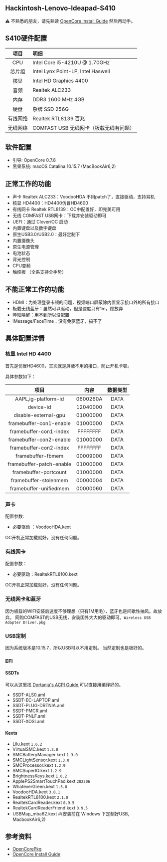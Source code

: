 ## Hackintosh-Lenovo-Ideapad-S410

⚠️ 不熟悉的朋友，请先熟读 [OpenCore Install Guide](https://dortania.github.io/OpenCore-Install-Guide/) 然后再动手。



## S410硬件配置

| 项目 | 明细 |
| :------:| :------| 
|CPU|Intel Core i5-4210U @ 1.70GHz|
|芯片组| Intel Lynx Point-LP, Intel Haswell |
|核显| Intel HD Graphics 4400 |
|音频| Realtek ALC233 |
|内存| DDR3 1600 MHz 4GB|
|硬盘| 杂牌 SSD 256G|
|有线网络| Realtek RTL8139 百兆|
|无线网络| COMFAST USB 无线网卡（板载无线有问题）|




## 软件配置

* 引导: OpenCore 0.7.8
* 黑果系统: macOS Catalina 10.15.7 (MacBookAir6,2)


## 正常工作的功能
* 声卡 Realtek ALC233：VoodooHDA 不用patch了，直接驱动，支持耳机
* 核显 HD4400：HD4400仿冒HD4600
* 有线网卡 Realtek RTL8139：OC中配置好，即完美可用
* 无线 COMFAST USB网卡：下载并安装驱动即可
* UEFI：通过 Clover/OC 启动
* 内置键盘以及数字键盘
* 原生USB3.0/USB2.0：最好定制下
* 内置摄像头
* 原生电源管理
* 电池状态
* 背光控制
* CPU变频
* 触控板 （全系支持全手势）





## 不能正常工作的功能
* HDMI：为处理登录卡顿的问题，视频端口屏蔽除内置显示接口外的所有接口
* 板载无线蓝牙：虽然可以驱动，但是速度只有1m，顾放弃
* 睡眠唤醒：用不到所以没配置
* iMessage/FaceTime：没有免驱蓝牙，搞不了


## 具体配置详情

### 核显 Intel HD 4400
首先是仿冒HD4600，其次就是屏蔽不用的接口，防止开机卡顿。

具体参数如下：

| 项目 | 内容 |数据类型|
| :------:| :------:| :------:|
|AAPL,ig-platform-id|0600260A|DATA|
|device-id| 12040000 |DATA|
|disable-external-gpu| 01000000 |DATA|
|framebuffer-con1-enable| 01000000 |DATA|
|framebuffer-con1-index|FFFFFFFF|DATA|
|framebuffer-con2-enable| 01000000 |DATA|
|framebuffer-con2-index|FFFFFFFF|DATA|
|framebuffer-fbmem|00009000|DATA|
|framebuffer-patch-enable|01000000|DATA|
|framebuffer-portcount|01000000|DATA|
|framebuffer-stolenmem|00000004|DATA|
|framebuffer-unifiedmem|00000060|DATA|


### 声卡

配置参数:

* 必要驱动 ：VoodooHDA.kext

OC开机正常加载就好，没有任何问题。





### 有线网卡
 

配置参数：

* 必要驱动：RealtekRTL8100.kext

OC开机正常加载就好，没有任何问题。


### 无线网卡和蓝牙

因为板载的WIFI安装后速度不够理想（只有1M用毛），蓝牙也是间歇性抽风。故放弃。
网购COMFAST的USB无线，安装国外大大的驱动即可。` Wireless USB Adapter Driver.pkg `


### USB定制

因为系统版本是10.15.7，所以USB可以不用定制。
当然定制也是极好的。






### EFI

#### SSDTs

可以从这里找 [Dortania's ACPI Guide](https://dortania.github.io/Getting-Started-With-ACPI/),可以直接用编译好的。

* SSDT-ALS0.aml
* SSDT-EC-LAPTOP.aml
* SSDT-PLUG-DRTNIA.aml
* SSDT-PMCR.aml
* SSDT-PNLF.aml
* SSDT-XOSI.aml


#### Kexts

* Lilu.kext `1.6.2`
* VirtualSMC.kext `1.3.0`
* SMCBatteryManager.kext `1.3.0`
* SMCLightSensor.kext `1.3.0`
* SMCProcessor.kext `1.2.9`
* SMCSuperIO.kext `1.2.9`
* BrightnessKeys.kext `1.0.2`
* ApplePS2SmartTouchPad.kext `202206`
* WhateverGreen.kext `1.5.8`
* VoodooHDA.kext `3.0.1`
* RealtekRTL8100.kext `2.1.0`
* RealtekCardReader.kext `0.9.5`
* RealtekCardReaderFriend.kext `0.9.5`
* USBMap_mba62.kext #(安装前在 Windows 下定制好USB, MacbookAir6,2)



## 参考资料

* [OpenCorePkg](https://github.com/acidanthera/OpenCorePkg)
* [OpenCore Install Guide](https://dortania.github.io/OpenCore-Install-Guide/)
